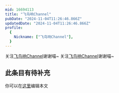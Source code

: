 ```yaml
---
mid: 16694113
title: "飞鸟响Channel"
pubDate: "2024-11-04T11:26:46.866Z"
updatedDate: "2024-11-04T11:26:46.866Z"
profile:
  {
    Nickname: ["飞鸟响Channel"],
  }
---
```


关注[飞鸟响Channel](https://space.bilibili.com/16694113)谢谢喵~ 关注[飞鸟响Channel](https://space.bilibili.com/16694113)谢谢喵~

## 此条目有待补充
你可以在[这里](https://github.com/Yuhanawa/VTuber.ICU/edit/master/src/content/v/飞鸟响Channel/index.md)编辑本文
